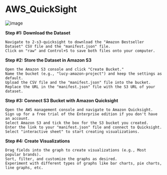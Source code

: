 # AWS_QuickSight


![image](https://github.com/nandineer/AWS/assets/22636122/6a221a3b-1a5a-4524-8e17-f5aff274ada1)


**Step #1: Download the Dataset**

    Navigate to 2-s3-quicksight to download the "Amazon Bestseller Dataset" CSV file and the "manifest.json" file.
    Click on "raw" and Control+S to save both files onto your computer.
    
**Step #2: Store the Dataset in Amazon S3**

    Open the Amazon S3 console and click "Create Bucket."
    Name the bucket (e.g., "lucy-amazon-project") and keep the settings as default.
    Upload the CSV file and the "manifest.json" file into the bucket.
    Replace the URL in the "manifest.json" file with the S3 URL of your dataset.
    
**Step #3: Connect S3 Bucket with Amazon Quicksight**

    Open the AWS management console and navigate to Amazon Quicksight.
    Sign up for a free trial of the Enterprise edition if you don't have an account.
    Select Amazon S3 and tick the box for the S3 bucket you created.
    Enter the link to your "manifest.json" file and connect to Quicksight.
    Select "interactive sheet" to start creating visualizations.
    
**Step #4: Create Visualizations**

    Drag fields into the graph to create visualizations (e.g., Most popular brands).
    Sort, filter, and customize the graphs as desired.
    Experiment with different types of graphs like bar charts, pie charts, line graphs, etc.

